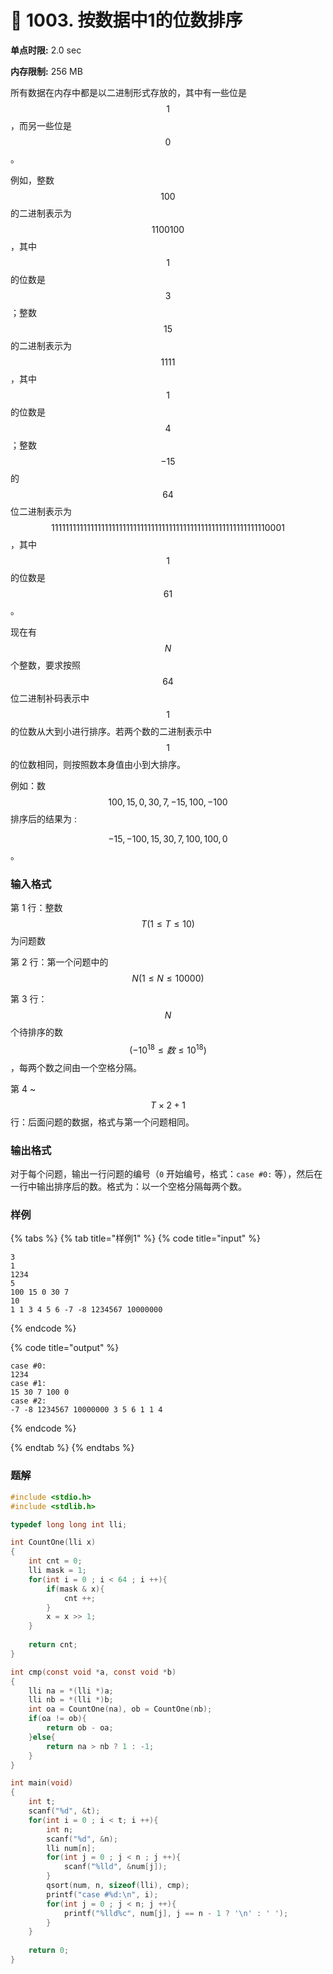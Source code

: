 # 💙 1003. 按数据中1的位数排序

**单点时限:** 2.0 sec

**内存限制:** 256 MB

所有数据在内存中都是以二进制形式存放的，其中有一些位是$$1$$，而另一些位是 $$0$$。

例如，整数 $$100$$ 的二进制表示为$$1100100$$，其中 $$1$$ 的位数是$$3$$；整数 $$15$$ 的二进制表示为 $$1111$$，其中 $$1$$ 的位数是$$4$$；整数$$−15$$ 的 $$64$$ 位二进制表示为 $$1111111111111111111111111111111111111111111111111111111111110001$$，其中 $$1$$ 的位数是$$61$$。

现在有 $$N$$ 个整数，要求按照 $$64$$位二进制补码表示中$$1$$ 的位数从大到小进行排序。若两个数的二进制表示中 $$1$$ 的位数相同，则按照数本身值由小到大排序。

例如：数 $$100,15,0,30,7,−15,100,−100$$排序后的结果为 :

$$−15,−100,15,30,7,100,100,0$$。

### 输入格式

第 1 行：整数 $$T (1≤T≤10)$$ 为问题数

第 2 行：第一个问题中的 $$N(1≤N≤10000)$$

第 3 行：$$N$$ 个待排序的数 $$(−10^{18}≤数≤10^{18})$$，每两个数之间由一个空格分隔。

第 4 \~$$T×2+1$$ 行：后面问题的数据，格式与第一个问题相同。

### 输出格式

对于每个问题，输出一行问题的编号（`0` 开始编号，格式：`case #0:` 等），然后在一行中输出排序后的数。格式为：以一个空格分隔每两个数。

### 样例

{% tabs %}
{% tab title="样例1" %}
{% code title="input" %}
```
3
1
1234
5
100 15 0 30 7
10
1 1 3 4 5 6 -7 -8 1234567 10000000
```
{% endcode %}

{% code title="output" %}
```
case #0:
1234
case #1:
15 30 7 100 0
case #2:
-7 -8 1234567 10000000 3 5 6 1 1 4
```
{% endcode %}


{% endtab %}
{% endtabs %}

### 题解

```c
#include <stdio.h>
#include <stdlib.h>

typedef long long int lli;

int CountOne(lli x)
{
	int cnt = 0;
	lli mask = 1;
	for(int i = 0 ; i < 64 ; i ++){
		if(mask & x){
			cnt ++;
		}
		x = x >> 1;
	}
	
	return cnt;
}

int cmp(const void *a, const void *b)
{
	lli na = *(lli *)a;
	lli nb = *(lli *)b;
	int oa = CountOne(na), ob = CountOne(nb);
	if(oa != ob){
		return ob - oa;
	}else{
		return na > nb ? 1 : -1;
	}
}

int main(void)
{
	int t;
	scanf("%d", &t);
	for(int i = 0 ; i < t; i ++){
		int n;
		scanf("%d", &n);
		lli num[n];
		for(int j = 0 ; j < n ; j ++){
			scanf("%lld", &num[j]);
		}
		qsort(num, n, sizeof(lli), cmp);
		printf("case #%d:\n", i);
		for(int j = 0 ; j < n; j ++){
			printf("%lld%c", num[j], j == n - 1 ? '\n' : ' ');
		}
	}
	
	return 0;
}
```

